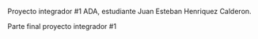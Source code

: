 Proyecto integrador #1 ADA, estudiante Juan Esteban Henriquez Calderon.

Parte final proyecto integrador #1